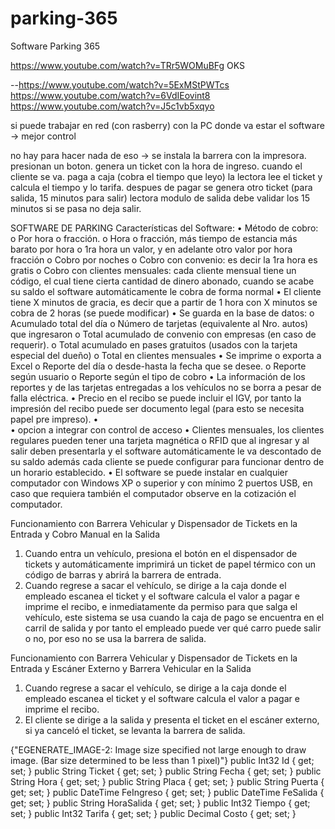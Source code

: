 # parking-365

Software Parking 365

https://www.youtube.com/watch?v=TRr5WOMuBFg   OKS


--https://www.youtube.com/watch?v=5ExMStPWTcs
https://www.youtube.com/watch?v=6VdIEovint8
https://www.youtube.com/watch?v=J5c1vb5xqyo

si puede trabajar en red (con rasberry) con la PC donde va estar el software -> mejor control

no hay para hacer nada de eso -> 
se instala la barrera con la impresora.
presionan un boton.
genera un ticket con la hora de ingreso.
cuando el cliente se va.
paga a caja (cobra el tiempo que leyo)
la lectora lee el ticket y calcula el tiempo y lo tarifa.
despues de pagar se genera otro ticket (para salida, 15 minutos para salir)
lectora modulo de salida debe validar los 15 minutos si se pasa no deja salir.




SOFTWARE DE PARKING
Características del Software:
•	Método de cobro:
o	Por hora o fracción.
o	Hora o fracción, más tiempo de estancia más barato por hora
o	1ra hora un valor, y en adelante otro valor por hora fracción
o	Cobro por noches
o	Cobro con convenio: es decir la 1ra hora es gratis
o	Cobro con clientes mensuales: cada cliente mensual tiene un código, el cual tiene cierta cantidad de dinero abonado, cuando se acabe su saldo el software automáticamente le cobra de forma normal
•	El cliente tiene X minutos de gracia, es decir que a partir de 1 hora con X minutos se cobra de 2 horas (se puede modificar)
•	Se guarda en la base de datos:
o	Acumulado total del día
o	Número de tarjetas (equivalente al Nro. autos) que ingresaron
o	Total acumulado de convenio con empresas (en caso de requerir).
o	Total acumulado en pases gratuitos (usados con la tarjeta especial del dueño)
o	Total en clientes mensuales
•	Se imprime o exporta a Excel
o	Reporte del día o desde-hasta la fecha que se desee.
o	Reporte según usuario
o	Reporte según el tipo de cobro
•	La información de los reportes y de las tarjetas entregadas a los vehículos no se borra a pesar de falla eléctrica.
•	Precio en el recibo se puede incluir el IGV, por tanto la impresión del recibo puede ser documento legal (para esto se necesita papel pre impreso).
•	
•	opcion a integrar con control de acceso
•	Clientes mensuales, los clientes regulares pueden tener una tarjeta magnética o RFID que al ingresar y al salir deben presentarla y el software automáticamente le va descontado de su saldo además cada cliente se puede configurar para funcionar dentro de un horario establecido.
•	El software se puede instalar en cualquier computador con Windows XP o superior y con mínimo 2 puertos USB, en caso que requiera también el computador observe en la cotización el computador.


Funcionamiento con Barrera Vehicular y Dispensador de Tickets en la Entrada y Cobro Manual en la Salida
1.	Cuando entra un vehículo, presiona el botón en el dispensador de tickets y automáticamente imprimirá un ticket de papel térmico con un código de barras y abrirá la barrera de entrada.
2.	Cuando regrese a sacar el vehículo, se dirige a la caja donde el empleado escanea el ticket y el software calcula el valor a pagar e imprime el recibo, e inmediatamente da permiso para que salga el vehículo, este sistema se usa cuando la caja de pago se encuentra en el carril de salida y por tanto el empleado puede ver qué carro puede salir o no, por eso no se usa la barrera de salida.
 
Funcionamiento con Barrera Vehicular y Dispensador de Tickets en la Entrada y Escáner Externo y Barrera Vehicular en la Salida
1.	Cuando regrese a sacar el vehículo, se dirige a la caja donde el empleado escanea el ticket y el software calcula el valor a pagar e imprime el recibo.
2.	El cliente se dirige a la salida y presenta el ticket en el escáner externo, si ya canceló el ticket, se levanta la barrera de salida.



{"EGENERATE_IMAGE-2: Image size specified not large enough to draw image. (Bar size determined to be less than 1 pixel)"}
public Int32 Id { get; set; }
public String Ticket { get; set; }
public String Fecha { get; set; }
public String Hora { get; set; }
public String Placa { get; set; }
public String Puerta { get; set; }
public DateTime FeIngreso { get; set; }
public DateTime FeSalida { get; set; }
public String HoraSalida { get; set; }
public Int32 Tiempo { get; set; }
public Int32 Tarifa { get; set; }
public Decimal Costo { get; set; }



